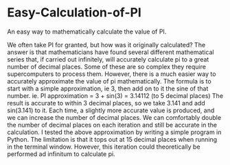# Easy-Calculation-of-PI
An easy way to mathematically calculate the value of PI.

We often take PI for granted, but how was it originally calculated? The answer is that mathematicians have found several different mathematical series that, if carried out infinitely, will accurately calculate pi to a great number of decimal places. Some of these are so complex they require supercomputers to process them.
However, there is a much easier way to accurately approximate the value of pi mathematically.
The formula is to start with a simple approximation, ie 3, then add on to it the sine of that number.
ie. PI approximation = 3 + sin(3)  = 3.14112 (to 5 decimal places)
The result is accurate to within 3 decimal places, so we take 3.141 and add sin(3.141) to it.
Each time, a slightly more accurate value is produced, and we can increase the number of decimal places. We can comfortably double the number of decimal places on each iteration and still be accurate in the calculation.
I tested the above approximation by writing a simple program in Python.
The limitation is that it tops out at 15 decimal places when running in the terminal window.
However, this iteration could theoretically be performed ad infinitum to calculate pi.

